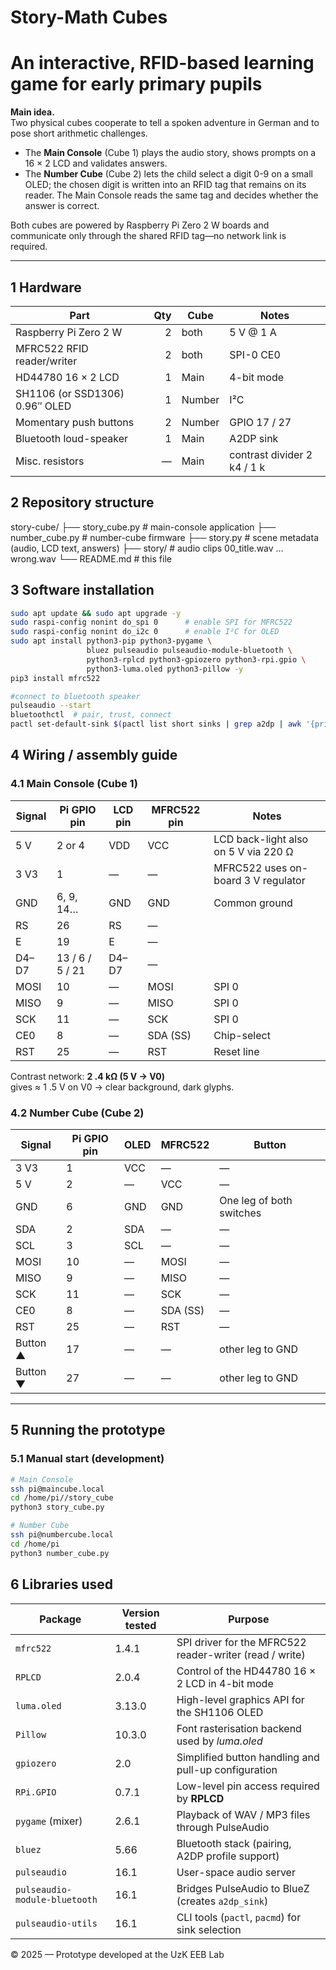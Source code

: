 # Story-Math Cubes  
An interactive, RFID-based learning game for early primary pupils  
==================================================================

**Main idea.**  
Two physical cubes cooperate to tell a spoken adventure in German and to pose
short arithmetic challenges.  
* The **Main Console** (Cube 1) plays the audio story, shows prompts on a
  16 × 2 LCD and validates answers.  
* The **Number Cube** (Cube 2) lets the child select a digit 0-9 on a small
  OLED; the chosen digit is written into an RFID tag that remains on its reader.
  The Main Console reads the same tag and decides whether the answer is correct.

Both cubes are powered by Raspberry Pi Zero 2 W boards and communicate only
through the shared RFID tag—no network link is required.

---

## 1  Hardware

| Part | Qty | Cube | Notes |
|------|----:|------|-------|
| Raspberry Pi Zero 2 W | 2 | both | 5 V @ 1 A |
| MFRC522 RFID reader/writer | 2 | both | SPI-0 CE0 |
| HD44780 16 × 2 LCD | 1 | Main | 4-bit mode |
| SH1106 (or SSD1306) 0.96″ OLED | 1 | Number | I²C |
| Momentary push buttons | 2 | Number | GPIO 17 / 27 |
| Bluetooth loud-speaker | 1 | Main | A2DP sink |
| Misc. resistors | — | Main | contrast divider 2 k4 / 1 k |


## 2  Repository structure  

story-cube/
├── story_cube.py # main-console application
├── number_cube.py # number-cube firmware
├── story.py # scene metadata (audio, LCD text, answers)
├── story/ # audio clips 00_title.wav … wrong.wav
└── README.md # this file


## 3  Software installation  

```bash
sudo apt update && sudo apt upgrade -y
sudo raspi-config nonint do_spi 0      # enable SPI for MFRC522
sudo raspi-config nonint do_i2c 0      # enable I²C for OLED
sudo apt install python3-pip python3-pygame \
                 bluez pulseaudio pulseaudio-module-bluetooth \
                 python3-rplcd python3-gpiozero python3-rpi.gpio \
                 python3-luma.oled python3-pillow -y
pip3 install mfrc522

#connect to bluetooth speaker
pulseaudio --start
bluetoothctl  # pair, trust, connect
pactl set-default-sink $(pactl list short sinks | grep a2dp | awk '{print $2}')
```

## 4  Wiring / assembly guide  

### 4.1  Main Console (Cube 1)

| Signal | Pi GPIO pin | LCD pin | MFRC522 pin | Notes |
|--------|-------------|---------|-------------|-------|
| 5 V    | 2 or 4      | VDD     | VCC         | LCD back-light also on 5 V via 220 Ω |
| 3 V3   | 1           | —       | —           | MFRC522 uses on-board 3 V regulator |
| GND    | 6, 9, 14…   | GND     | GND         | Common ground |
| RS     | 26          | RS      | —           | |
| E      | 19          | E       | —           | |
| D4–D7  | 13 / 6 / 5 / 21 | D4–D7 | — | |
| MOSI   | 10          | —       | MOSI        | SPI 0 |
| MISO   | 9           | —       | MISO        | SPI 0 |
| SCK    | 11          | —       | SCK         | SPI 0 |
| CE0    | 8           | —       | SDA (SS)    | Chip-select |
| RST    | 25          | —       | RST         | Reset line |

Contrast network: **2 .4 kΩ (5 V → V0)**  
gives ≈ 1 .5 V on V0 → clear background, dark glyphs.

### 4.2  Number Cube (Cube 2)

| Signal | Pi GPIO pin | OLED | MFRC522 | Button |
|--------|-------------|------|---------|--------|
| 3 V3   | 1           | VCC  | —       | — |
| 5 V    | 2           | —    | VCC     | — |
| GND    | 6           | GND  | GND     | One leg of both switches |
| SDA    | 2           | SDA  | —       | — |
| SCL    | 3           | SCL  | —       | — |
| MOSI   | 10          | —    | MOSI    | — |
| MISO   | 9           | —    | MISO    | — |
| SCK    | 11          | —    | SCK     | — |
| CE0    | 8           | —    | SDA (SS)| — |
| RST    | 25          | —    | RST     | — |
| Button ▲ | 17        | —    | —       | other leg to GND |
| Button ▼ | 27        | —    | —       | other leg to GND |

---

## 5  Running the prototype

### 5.1  Manual start (development)

```bash
# Main Console
ssh pi@maincube.local
cd /home/pi//story_cube
python3 story_cube.py

# Number Cube
ssh pi@numbercube.local
cd /home/pi
python3 number_cube.py
```

## 6  Libraries used

| Package | Version tested | Purpose |
|---------|---------------|---------|
| `mfrc522` | 1.4.1 | SPI driver for the MFRC522 reader-writer (read / write) |
| `RPLCD` | 2.0.4 | Control of the HD44780 16 × 2 LCD in 4-bit mode |
| `luma.oled` | 3.13.0 | High-level graphics API for the SH1106 OLED |
| `Pillow` | 10.3.0 | Font rasterisation backend used by *luma.oled* |
| `gpiozero` | 2.0 | Simplified button handling and pull-up configuration |
| `RPi.GPIO` | 0.7.1 | Low-level pin access required by **RPLCD** |
| `pygame` (mixer) | 2.6.1 | Playback of WAV / MP3 files through PulseAudio |
| `bluez` | 5.66 | Bluetooth stack (pairing, A2DP profile support) |
| `pulseaudio` | 16.1 | User-space audio server |
| `pulseaudio-module-bluetooth` | 16.1 | Bridges PulseAudio to BlueZ (creates `a2dp_sink`) |
| `pulseaudio-utils` | 16.1 | CLI tools (`pactl`, `pacmd`) for sink selection |



© 2025 — Prototype developed at the UzK EEB Lab
